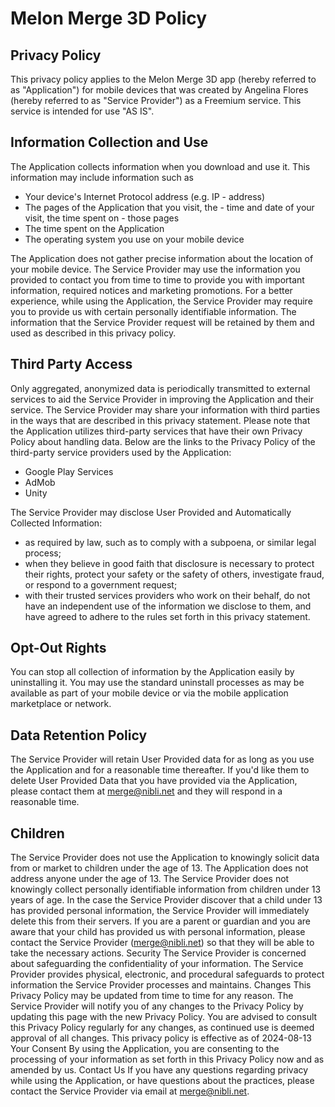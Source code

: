 # Melon Merge 3D Policy

## Privacy Policy

This privacy policy applies to the Melon Merge 3D app (hereby referred to as "Application") for mobile devices that was created by Angelina Flores (hereby referred to as "Service Provider") as a Freemium service. This service is intended for use "AS IS".

## Information Collection and Use

The Application collects information when you download and use it. This information may include information such as

- Your device's Internet Protocol address (e.g. IP - address)
- The pages of the Application that you visit, the - time and date of your visit, the time spent on - those pages
- The time spent on the Application
- The operating system you use on your mobile device

The Application does not gather precise information about the location of your mobile device.
The Service Provider may use the information you provided to contact you from time to time to provide you with important information, required notices and marketing promotions.
For a better experience, while using the Application, the Service Provider may require you to provide us with certain personally identifiable information. The information that the Service Provider request will be retained by them and used as described in this privacy policy.

## Third Party Access

Only aggregated, anonymized data is periodically transmitted to external services to aid the Service Provider in improving the Application and their service. The Service Provider may share your information with third parties in the ways that are described in this privacy statement.
Please note that the Application utilizes third-party services that have their own Privacy Policy about handling data. Below are the links to the Privacy Policy of the third-party service providers used by the Application:

- Google Play Services
- AdMob
- Unity

The Service Provider may disclose User Provided and Automatically Collected Information:

- as required by law, such as to comply with a subpoena, or similar legal process;
- when they believe in good faith that disclosure is necessary to protect their rights, protect your safety or the safety of others, investigate fraud, or respond to a government request;
- with their trusted services providers who work on their behalf, do not have an independent use of the information we disclose to them, and have agreed to adhere to the rules set forth in this privacy statement.

## Opt-Out Rights

You can stop all collection of information by the Application easily by uninstalling it. You may use the standard uninstall processes as may be available as part of your mobile device or via the mobile application marketplace or network.

## Data Retention Policy

The Service Provider will retain User Provided data for as long as you use the Application and for a reasonable time thereafter. If you'd like them to delete User Provided Data that you have provided via the Application, please contact them at <merge@nibli.net> and they will respond in a reasonable time.

## Children

The Service Provider does not use the Application to knowingly solicit data from or market to children under the age of 13.
The Application does not address anyone under the age of 13. The Service Provider does not knowingly collect personally identifiable information from children under 13 years of age. In the case the Service Provider discover that a child under 13 has provided personal information, the Service Provider will immediately delete this from their servers. If you are a parent or guardian and you are aware that your child has provided us with personal information, please contact the Service Provider (<merge@nibli.net>) so that they will be able to take the necessary actions.
Security
The Service Provider is concerned about safeguarding the confidentiality of your information. The Service Provider provides physical, electronic, and procedural safeguards to protect information the Service Provider processes and maintains.
Changes
This Privacy Policy may be updated from time to time for any reason. The Service Provider will notify you of any changes to the Privacy Policy by updating this page with the new Privacy Policy. You are advised to consult this Privacy Policy regularly for any changes, as continued use is deemed approval of all changes.
This privacy policy is effective as of 2024-08-13
Your Consent
By using the Application, you are consenting to the processing of your information as set forth in this Privacy Policy now and as amended by us.
Contact Us
If you have any questions regarding privacy while using the Application, or have questions about the practices, please contact the Service Provider via email at <merge@nibli.net>.
